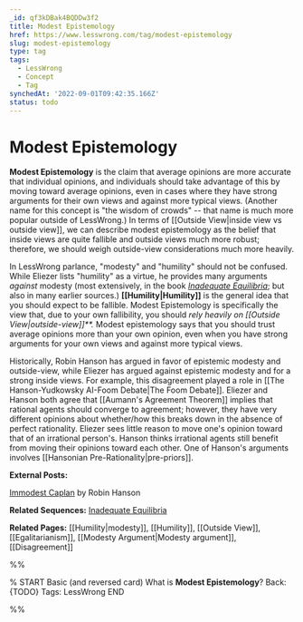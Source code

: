 ```yaml
---
_id: qf3kDBak4BQDDw3f2
title: Modest Epistemology
href: https://www.lesswrong.com/tag/modest-epistemology
slug: modest-epistemology
type: tag
tags:
  - LessWrong
  - Concept
  - Tag
synchedAt: '2022-09-01T09:42:35.166Z'
status: todo
---
```


# Modest Epistemology

**Modest Epistemology** is the claim that average opinions are more accurate that individual opinions, and individuals should take advantage of this by moving toward average opinions, even in cases where they have strong arguments for their own views and against more typical views. (Another name for this concept is "the wisdom of crowds" -- that name is much more popular outside of LessWrong.) In terms of [[Outside View|inside view vs outside view]], we can describe modest epistemology as the belief that inside views are quite fallible and outside views much more robust; therefore, we should weigh outside-view considerations much more heavily.

In LessWrong parlance, "modesty" and "humility" should not be confused. While Eliezer lists "humility" as a virtue, he provides many arguments *against* modesty (most extensively, in the book [*Inadequate Equilibria*](https://www.lesswrong.com/s/oLGCcbnvabyibnG9d); but also in many earlier sources.) **[[Humility|Humility]]** is the general idea that you should expect to be fallible. Modest Epistemology is specifically the view that, due to your own fallibility, you should *rely heavily on* *[[Outside View|outside-view]]**.* Modest epistemology says that you should trust average opinions more than your own opinion, even when you have strong arguments for your own views and against more typical views.

Historically, Robin Hanson has argued in favor of epistemic modesty and outside-view, while Eliezer has argued against epistemic modesty and for a strong inside views. For example, this disagreement played a role in [[The Hanson-Yudkowsky AI-Foom Debate|The Foom Debate]]. Eliezer and Hanson both agree that [[Aumann's Agreement Theorem]] implies that rational agents should converge to agreement; however, they have very different opinions about whether/how this breaks down in the absence of perfect rationality. Eliezer sees little reason to move one's opinion toward that of an irrational person's. Hanson thinks irrational agents still benefit from moving their opinions toward each other. One of Hanson's arguments involves [[Hansonian Pre-Rationality|pre-priors]].

**External Posts:**

[Immodest Caplan](http://www.overcomingbias.com/2008/09/immodest-caplan.html) by Robin Hanson

**Related Sequences:** [Inadequate Equilibria](https://www.lesswrong.com/s/oLGCcbnvabyibnG9d)

**Related Pages:** [[Humility|modesty]], [[Humility]], [[Outside View]], [[Egalitarianism]], [[Modesty Argument|Modesty argument]], [[Disagreement]]


%%

% START
Basic (and reversed card)
What is **Modest Epistemology**?
Back: {TODO}
Tags: LessWrong
END
<!--ID: 1663156989202-->


%%
	

